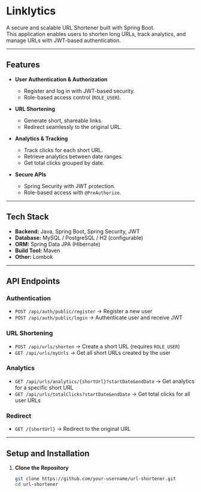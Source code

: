 # Linklytics

A secure and scalable URL Shortener built with Spring Boot.  
This application enables users to shorten long URLs, track analytics, and manage URLs with JWT-based authentication.

---

## Features

- **User Authentication & Authorization**
  - Register and log in with JWT-based security.
  - Role-based access control (`ROLE_USER`).

- **URL Shortening**
  - Generate short, shareable links.
  - Redirect seamlessly to the original URL.

- **Analytics & Tracking**
  - Track clicks for each short URL.
  - Retrieve analytics between date ranges.
  - Get total clicks grouped by date.

- **Secure APIs**
  - Spring Security with JWT protection.
  - Role-based access with `@PreAuthorize`.

---

## Tech Stack

- **Backend:** Java, Spring Boot, Spring Security, JWT  
- **Database:** MySQL / PostgreSQL / H2 (configurable)  
- **ORM:** Spring Data JPA (Hibernate)  
- **Build Tool:** Maven  
- **Other:** Lombok  

---

## API Endpoints

### Authentication
- `POST /api/auth/public/register` → Register a new user  
- `POST /api/auth/public/login` → Authenticate user and receive JWT  

### URL Shortening
- `POST /api/urls/shorten` → Create a short URL (requires `ROLE_USER`)  
- `GET /api/urls/myUrls` → Get all short URLs created by the user  

### Analytics
- `GET /api/urls/analytics/{shortUrl}?startDate&endDate` → Get analytics for a specific short URL  
- `GET /api/urls/totalClicks?startDate&endDate` → Get total clicks for all user URLs  

### Redirect
- `GET /{shortUrl}` → Redirect to the original URL  

---

## Setup and Installation

1. **Clone the Repository**  
   ```bash
   git clone https://github.com/your-username/url-shortener.git
   cd url-shortener
